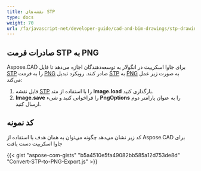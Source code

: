 ```yaml
---
title: نقشه‌های STP
type: docs
weight: 70
url: /fa/javascript-net/developer-guide/cad-and-bim-drawings/stp-drawings/
---
```


## **صادرات فرمت STP به PNG**

Aspose.CAD برای جاوا اسکریپت در انگولار به توسعه‌دهندگان اجازه می‌دهد تا فایل [STP](https://docs.fileformat.com/3d/stp/) را به فرمت [PNG](https://docs.fileformat.com/image/png/) صادر کنند.
رویکرد تبدیل [STP](https://docs.fileformat.com/3d/stp/) به [PNG](https://docs.fileformat.com/image/png/) به صورت زیر عمل می‌کند:

1. فایل نقشه [STP](https://docs.fileformat.com/3d/stp/) را با استفاده از متد **Image.load** بارگذاری کنید.
1. **Image.save** را فراخوانی کنید و شیء **PngOptions** را به عنوان پارامتر دوم ارسال کنید.

## کد نمونه

کد زیر نشان می‌دهد چگونه می‌توان به همان هدف با استفاده از Aspose.CAD برای جاوا اسکریپت دست یافت

{{< gist "aspose-com-gists" "b5a4510e5fa49082bb585a12d753de8d" "Convert-STP-to-PNG-Export.js" >}}
